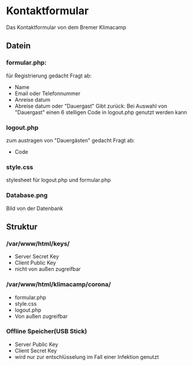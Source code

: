 # Kontaktformular
Das Kontaktformular von dem Bremer Klimacamp

## Datein
### formular.php:
für Registrierung gedacht
Fragt ab:
- Name
- Email oder Telefonnummer
- Anreise datum
- Abreise datum oder "Dauergast"
Gibt zurück: Bei Auswahl von "Dauergast" einen 6 stelligen Code in logout.php genutzt werden kann


### logout.php
zum austragen von "Dauergästen" gedacht
Fragt ab:
- Code


### style.css
stylesheet für logout.php und formular.php


### Database.png
Bild von der Datenbank



## Struktur
### /var/www/html/keys/
- Server Secret Key
- Client Public Key
- nicht von außen zugreifbar


### /var/www/html/klimacamp/corona/
- formular.php
- style.css
- logout.php
- Von außen zugreifbar


### Offline Speicher(USB Stick)
- Server Public Key
- Client Secret Key
- wird nur zur entschlüsselung im Fall einer Infektion genutzt
